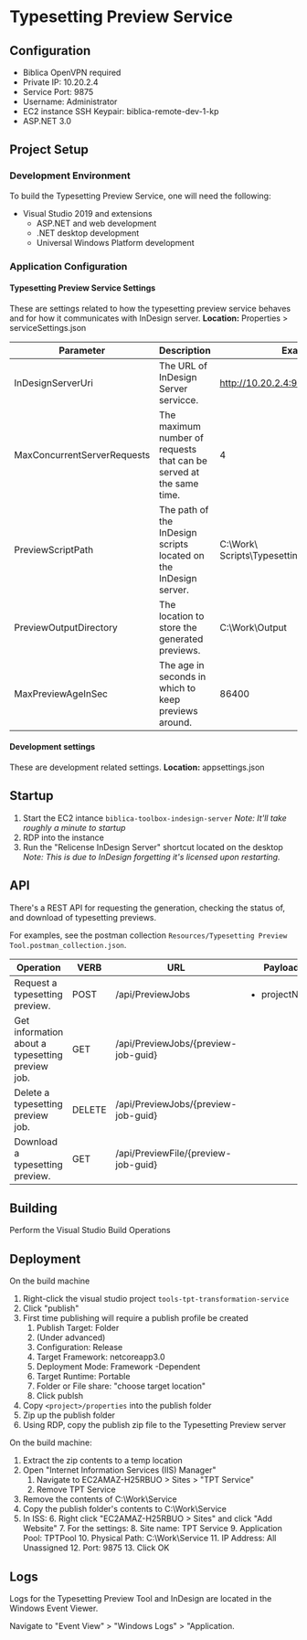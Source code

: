 
# Typesetting Preview Service

## Configuration
* Biblica OpenVPN required
* Private IP: 10.20.2.4
* Service Port: 9875
* Username: Administrator
* EC2 instance SSH Keypair: biblica-remote-dev-1-kp
* ASP.NET 3.0

## Project Setup

### Development Environment
To build the Typesetting Preview Service, one will need the following:

* Visual Studio 2019 and extensions
    * ASP.NET and web development
	* .NET desktop development
	* Universal Windows Platform development
	
### Application Configuration
#### Typesetting Preview Service Settings 
These are settings related to how the typesetting preview service behaves and for how it communicates with InDesign server.
**Location:** Properties > serviceSettings.json

| Parameter  | Description  | Example |
|--|--|--|
| InDesignServerUri | The URL of InDesign Server servicce. | http://10.20.2.4:9876/service |
| MaxConcurrentServerRequests | The maximum number of requests that can be served at the same time. | 4 |
| PreviewScriptPath | The path of the InDesign scripts located on the InDesign server. | C:\\Work\\ Scripts\\TypesettingPreviewRoman.jsx
| PreviewOutputDirectory | The location to store the generated previews. | C:\\Work\\Output
| MaxPreviewAgeInSec | The age in seconds in which to keep previews around. | 86400

#### Development settings
These are development related settings.
**Location:** appsettings.json

## Startup
1. Start the EC2 intance `biblica-toolbox-indesign-server`
_Note: It'll take roughly a minute to startup_
1. RDP into the instance
1. Run the "Relicense InDesign Server" shortcut located on the desktop
_Note: This is due to InDesign forgetting it's licensed upon restarting._

## API
There's a REST API for requesting the generation, checking the status of, and download of typesetting previews.

For examples, see the postman collection `Resources/Typesetting Preview Tool.postman_collection.json`. 

| Operation | VERB | URL | Payload |
|--------------------------------------------------|--------|-------------------------------------|-------------------------------|
| Request a typesetting preview. | POST | /api/PreviewJobs | <ul><li>projectName</li></ul> |
| Get information about a typesetting preview job. | GET | /api/PreviewJobs/{preview-job-guid} |  |
| Delete a typesetting preview job. | DELETE | /api/PreviewJobs/{preview-job-guid} |  |
| Download a typesetting preview. | GET | /api/PreviewFile/{preview-job-guid} |  |

## Building
Perform the Visual Studio Build Operations

## Deployment
On the build machine
1. Right-click the visual studio project `tools-tpt-transformation-service` 
2. Click "publish"
3. First time publishing will require a publish profile be created
    1. Publish Target: Folder
    2. (Under advanced)
    3. Configuration: Release
    4. Target Framework: netcoreapp3.0
    5. Deployment Mode: Framework -Dependent
    6. Target Runtime: Portable
    7. Folder or File share: "choose target location"
    8. Click publsh
4. Copy `<project>/properties` into the publish folder
5. Zip up the publish folder
6. Using RDP, copy the publish zip file to the Typesetting Preview server

On the build machine:

1. Extract the zip contents to a temp location
2. Open "Internet Information Services (IIS) Manager"
	1. Navigate to EC2AMAZ-H25RBUO > Sites > "TPT Service"
	2. Remove TPT Service
3. Remove the contents of C:\Work\Service
4. Copy the publish folder's contents to C:\Work\Service
5. In ISS:
	6. Right click "EC2AMAZ-H25RBUO > Sites" and click "Add Website"
	7. For the settings:
		8. Site name: TPT Service
		9. Application Pool: TPTPool
		10. Physical Path: C:\Work\Service
		11. IP Address: All Unassigned
		12. Port: 9875
		13. Click OK

## Logs
Logs for the Typesetting Preview Tool and InDesign are located in the Windows Event Viewer.

Navigate to "Event View" > "Windows Logs" > "Application.